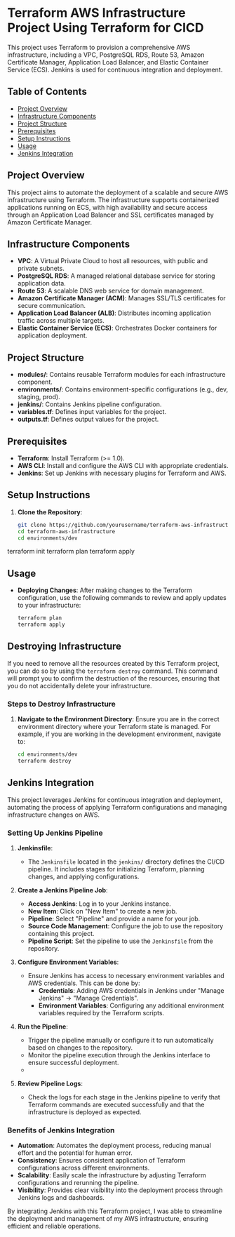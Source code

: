 # Terraform AWS Infrastructure Project Using Terraform for CICD

This project uses Terraform to provision a comprehensive AWS infrastructure, including a VPC, PostgreSQL RDS, Route 53, Amazon Certificate Manager, Application Load Balancer, and Elastic Container Service (ECS). Jenkins is used for continuous integration and deployment.

## Table of Contents

- [Project Overview](#project-overview)
- [Infrastructure Components](#infrastructure-components)
- [Project Structure](#project-structure)
- [Prerequisites](#prerequisites)
- [Setup Instructions](#setup-instructions)
- [Usage](#usage)
- [Jenkins Integration](#jenkins-integration)

## Project Overview

This project aims to automate the deployment of a scalable and secure AWS infrastructure using Terraform. The infrastructure supports containerized applications running on ECS, with high availability and secure access through an Application Load Balancer and SSL certificates managed by Amazon Certificate Manager.

## Infrastructure Components

- **VPC**: A Virtual Private Cloud to host all resources, with public and private subnets.
- **PostgreSQL RDS**: A managed relational database service for storing application data.
- **Route 53**: A scalable DNS web service for domain management.
- **Amazon Certificate Manager (ACM)**: Manages SSL/TLS certificates for secure communication.
- **Application Load Balancer (ALB)**: Distributes incoming application traffic across multiple targets.
- **Elastic Container Service (ECS)**: Orchestrates Docker containers for application deployment.

## Project Structure

- **modules/**: Contains reusable Terraform modules for each infrastructure component.
- **environments/**: Contains environment-specific configurations (e.g., dev, staging, prod).
- **jenkins/**: Contains Jenkins pipeline configuration.
- **variables.tf**: Defines input variables for the project.
- **outputs.tf**: Defines output values for the project.

## Prerequisites

- **Terraform**: Install Terraform (>= 1.0).
- **AWS CLI**: Install and configure the AWS CLI with appropriate credentials.
- **Jenkins**: Set up Jenkins with necessary plugins for Terraform and AWS.

## Setup Instructions

1. **Clone the Repository**:
   ```bash
   git clone https://github.com/yourusername/terraform-aws-infrastructure.git
   cd terraform-aws-infrastructure
   cd environments/dev
terraform init
terraform plan
terraform apply
## Usage

- **Deploying Changes**: After making changes to the Terraform configuration, use the following commands to review and apply updates to your infrastructure:
  ```bash
  terraform plan
  terraform apply
## Destroying Infrastructure

If you need to remove all the resources created by this Terraform project, you can do so by using the `terraform destroy` command. This command will prompt you to confirm the destruction of the resources, ensuring that you do not accidentally delete your infrastructure.

### Steps to Destroy Infrastructure

1. **Navigate to the Environment Directory**:
   Ensure you are in the correct environment directory where your Terraform state is managed. For example, if you are working in the development environment, navigate to:
   ```bash
   cd environments/dev
   terraform destroy
## Jenkins Integration

This project leverages Jenkins for continuous integration and deployment, automating the process of applying Terraform configurations and managing infrastructure changes on AWS.

### Setting Up Jenkins Pipeline

1. **Jenkinsfile**:
   - The `Jenkinsfile` located in the `jenkins/` directory defines the CI/CD pipeline. It includes stages for initializing Terraform, planning changes, and applying configurations.

2. **Create a Jenkins Pipeline Job**:
   - **Access Jenkins**: Log in to your Jenkins instance.
   - **New Item**: Click on "New Item" to create a new job.
   - **Pipeline**: Select "Pipeline" and provide a name for your job.
   - **Source Code Management**: Configure the job to use the repository containing this project.
   - **Pipeline Script**: Set the pipeline to use the `Jenkinsfile` from the repository.

3. **Configure Environment Variables**:
   - Ensure Jenkins has access to necessary environment variables and AWS credentials. This can be done by:
     - **Credentials**: Adding AWS credentials in Jenkins under "Manage Jenkins" -> "Manage Credentials".
     - **Environment Variables**: Configuring any additional environment variables required by the Terraform scripts.

4. **Run the Pipeline**:
   - Trigger the pipeline manually or configure it to run automatically based on changes to the repository.
   - Monitor the pipeline execution through the Jenkins interface to ensure successful deployment.
   - 

5. **Review Pipeline Logs**:
   - Check the logs for each stage in the Jenkins pipeline to verify that Terraform commands are executed successfully and that the infrastructure is deployed as expected.

### Benefits of Jenkins Integration

- **Automation**: Automates the deployment process, reducing manual effort and the potential for human error.
- **Consistency**: Ensures consistent application of Terraform configurations across different environments.
- **Scalability**: Easily scale the infrastructure by adjusting Terraform configurations and rerunning the pipeline.
- **Visibility**: Provides clear visibility into the deployment process through Jenkins logs and dashboards.

By integrating Jenkins with this Terraform project, I was able to streamline the deployment and management of my AWS infrastructure, ensuring efficient and reliable operations.     
